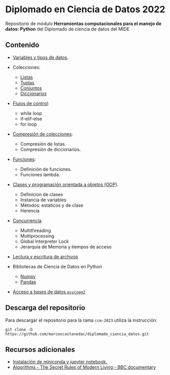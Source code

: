 # Diplomado en Ciencia de Datos 2022

Repositorio de módulo **Herramientas computacionales para el manejo de datos: Python** del Diplomado de ciencia de datos del MIDE

## Contenido

* [Variables y tipos de datos](notebooks/variables_data_types_mide_2023.ipynb).
* Colecciones:
    - [Listas](notebooks/collections_mide_2023.ipynb)
    - [Tuplas](notebooks/collections_mide_2023.ipynb)
    - [Conjuntos](notebooks/collections_mide_2023.ipynb)
    - [Diccionarios](notebooks/dictionaries_mide_2023.ipynb)
* [Flujos de control](notebooks/control_flow_mide_2023.ipynb):
    - while loop
    - if-elif-else 
    - for loop

* [Compresión de colecciones](notebooks/list_dictionary_comprehensions_mide_2023.ipynb):
    - Compresión de listas.
    - Compresión de diccionarios.
* [Funciones](notebooks/functions_mide_2023.ipynb):
    - Definición de funciones.
    - Funciones lambda.
* [Clases y programación orientada a objetos (OOP)](classes_oop_mide_2023.ipynb).
    - Definicion de clases
    - Instancia de variables
    - Métodos: estáticos y de clase
    - Herencia
* [Concurrencia](concurrencia_mide_2023.ipynb).
    - Multithreading
    - Multiprocessing
    - Global Interpreter Lock
    - Jerarquía de Memoria y tiempos de acceso
* [Lectura y escritura de archivos](reading_writing_files_mide_2023.ipynb)
* Bibliotecas de Ciencia de Datos en Python
    - [Numpy](numpy_mide_2023.ipynb)
    - [Pandas](pandas_mide_2023.ipynb)
* [Acceso a bases de datos ```psycopg2```](databases_access_mide_2023.ipynb)

## Descarga del repositorio

Para descargar el repositorio para la rama ```ccm-2023``` utiliza la instrucción:

```
git clone -b https://github.com/marcoscastanedac/diplomado_ciencia_datos.git
```

## Recursos adicionales

* [Instalación de miniconda y jupyter notebook.](https://www.youtube.com/watch?v=YBFwFMxKyyc)
* [Algorithms - The Secret Rules of Modern Living - BBC documentary](https://www.youtube.com/watch?v=k2AqGongii0)
